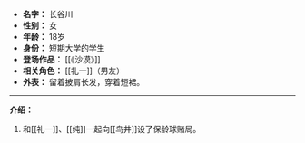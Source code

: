 
- **名字：** 长谷川
- **性别：** 女
- **年龄：** 18岁
- **身份：** 短期大学的学生
- **登场作品：** [[《沙漠》]]
- **相关角色：** [[礼一]]（男友）
- **外表：** 留着披肩长发，穿着短裙。

---

**介绍：** 

1. 和[[礼一]]、[[纯]]一起向[[鸟井]]设了保龄球赌局。
